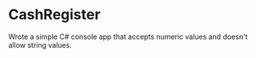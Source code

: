 # CashRegister
Wrote a simple C# console app that accepts numeric values and doesn't allow string values.
